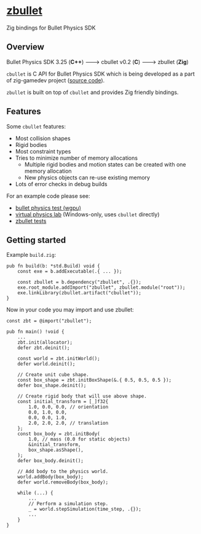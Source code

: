 # [zbullet](https://github.com/zig-gamedev/zbullet)

Zig bindings for Bullet Physics SDK

## Overview

Bullet Physics SDK 3.25 (**C++**) ---> cbullet v0.2 (**C**) ---> zbullet (**Zig**)

`cbullet` is C API for Bullet Physics SDK which is being developed as a part of zig-gamedev project ([source code](https://github.com/zig-gamedev/zbullet/tree/main/libs/cbullet)).

`zbullet` is built on top of `cbullet` and provides Zig friendly bindings.

## Features

Some `cbullet` features:
* Most collision shapes
* Rigid bodies
* Most constraint types
* Tries to minimize number of memory allocations
  * Multiple rigid bodies and motion states can be created with one memory allocation
  * New physics objects can re-use existing memory
* Lots of error checks in debug builds

For an example code please see:

* [bullet physics test (wgpu)](https://github.com/zig-gamedev/zig-gamedev/tree/main/samples/bullet_physics_test_wgpu)
* [virtual physics lab](https://github.com/zig-gamedev/zig-gamedev/tree/main/samples/bullet_physics_test) (Windows-only, uses `cbullet` directly)
* [zbullet tests](https://github.com/zig-gamedev/zbullet/blob/main/src/zbullet.zig)

## Getting started

Example `build.zig`:

```zig
pub fn build(b: *std.Build) void {
    const exe = b.addExecutable(.{ ... });

    const zbullet = b.dependency("zbullet", .{});
    exe.root_module.addImport("zbullet", zbullet.module("root"));
    exe.linkLibrary(zbullet.artifact("cbullet"));
}
```

Now in your code you may import and use zbullet:

```zig
const zbt = @import("zbullet");

pub fn main() !void {
    ...
    zbt.init(allocator);
    defer zbt.deinit();

    const world = zbt.initWorld();
    defer world.deinit();

    // Create unit cube shape.
    const box_shape = zbt.initBoxShape(&.{ 0.5, 0.5, 0.5 });
    defer box_shape.deinit();

    // Create rigid body that will use above shape.
    const initial_transform = [_]f32{
        1.0, 0.0, 0.0, // orientation
        0.0, 1.0, 0.0,
        0.0, 0.0, 1.0,
        2.0, 2.0, 2.0, // translation
    };
    const box_body = zbt.initBody(
        1.0, // mass (0.0 for static objects)
        &initial_transform,
        box_shape.asShape(),
    );
    defer box_body.deinit();

    // Add body to the physics world.
    world.addBody(box_body);
    defer world.removeBody(box_body);

    while (...) {
        ...
        // Perform a simulation step.
        _ = world.stepSimulation(time_step, .{});
        ...
    }
}
```
